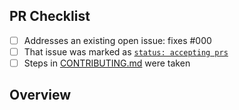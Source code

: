 <!-- 👋 Hi, thanks for sending a PR to design-patterns-workshop! 💖.
Please fill out all fields below and make sure each item is true and [x] checked.
Otherwise we may not be able to review your PR. -->

## PR Checklist

- [ ] Addresses an existing open issue: fixes #000
- [ ] That issue was marked as [`status: accepting prs`](https://github.com/escudero89/design-patterns-workshop/issues?q=is%3Aopen+is%3Aissue+label%3A%22status%3A+accepting+prs%22)
- [ ] Steps in [CONTRIBUTING.md](https://github.com/escudero89/design-patterns-workshop/blob/main/.github/CONTRIBUTING.md) were taken

## Overview

<!-- Description of what is changed and how the code change does that. -->
